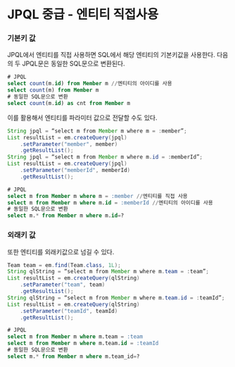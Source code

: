 # JPQL 중급 - 엔티티 직접사용
### 기본키 값
JPQL에서 엔티티를 직접 사용하면 SQL에서 해당 엔티티의 기본키값을 사용한다.
다음의 두 JPQL문은 동일한 SQL문으로 변환된다.
```sql
# JPQL
select count(m.id) from Member m //엔티티의 아이디를 사용
select count(m) from Member m 
# 동일한 SQL문으로 변환
select count(m.id) as cnt from Member m
```
이를 활용해서 엔티티를 파라미터 값으로 전달할 수도 있다.
```java
String jpql = “select m from Member m where m = :member”;
List resultList = em.createQuery(jpql) 
    .setParameter("member", member)
    .getResultList(); 
String jpql = “select m from Member m where m.id = :memberId”;
List resultList = em.createQuery(jpql) 
    .setParameter("memberId", memberId)
    .getResultList(); 
```
```sql
# JPQL
select m from Member m where m = :member //엔티티를 직접 사용
select m from Member m where m.id = :memberId //엔티티의 아이디를 사용
# 동일한 SQL문으로 변환
select m.* from Member m where m.id=? 
```
### 외래키 값
또한 엔티티를 외래키값으로 넘길 수 있다.
```java
Team team = em.find(Team.class, 1L);
String qlString = “select m from Member m where m.team = :team”;
List resultList = em.createQuery(qlString)
    .setParameter("team", team)
    .getResultList();
String qlString = “select m from Member m where m.team.id = :teamId”;
List resultList = em.createQuery(qlString)
    .setParameter("teamId", teamId)
    .getResultList(); 
```
```sql
# JPQL
select m from Member m where m.team = :team
select m from Member m where m.team.id = :teamId
# 동일한 SQL문으로 변환
select m.* from Member m where m.team_id=?
```
